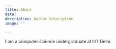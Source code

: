 ```yaml
---
title: About
date: 
description: Author description
image: ''

---
```

I am a computer science undergraduate at IIIT Delhi. 